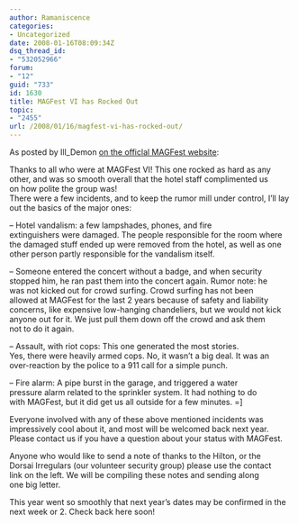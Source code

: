 ```yaml
---
author: Ramaniscence
categories:
- Uncategorized
date: 2008-01-16T08:09:34Z
dsq_thread_id:
- "532052966"
forum:
- "12"
guid: "733"
id: 1630
title: MAGFest VI has Rocked Out
topic:
- "2455"
url: /2008/01/16/magfest-vi-has-rocked-out/
---
```


As posted by Ill_Demon <a href="http://magfest.org/info/" target="_blank">on the officlal MAGFest website</a>:

<div class="quoted-text">
  Thanks to all who were at MAGFest VI! This one rocked as hard as any<br /> other, and was so smooth overall that the hotel staff complimented us<br /> on how polite the group was!
</div>

<div class="quoted-text">
  There were a few incidents, and to keep the rumor mill under control, I&#8217;ll lay out the basics of the major ones:</p> 
  
  <p>
    &#8211; Hotel vandalism: a few lampshades, phones, and fire<br /> extinguishers were damaged. The people responsible for the room where<br /> the damaged stuff ended up were removed from the hotel, as well as one<br /> other person partly responsible for the vandalism itself.
  </p>
  
  <p>
    &#8211; Someone entered the concert without a badge, and when security<br /> stopped him, he ran past them into the concert again. Rumor note: he<br /> was not kicked out for crowd surfing. Crowd surfing has not been<br /> allowed at MAGFest for the last 2 years because of safety and liability<br /> concerns, like expensive low-hanging chandeliers, but we would not kick<br /> anyone out for it. We just pull them down off the crowd and ask them<br /> not to do it again.
  </p>
  
  <p>
    &#8211; Assault, with riot cops: This one generated the most stories.<br /> Yes, there were heavily armed cops. No, it wasn&#8217;t a big deal. It was an<br /> over-reaction by the police to a 911 call for a simple punch.
  </p>
  
  <p>
    &#8211; Fire alarm: A pipe burst in the garage, and triggered a water<br /> pressure alarm related to the sprinkler system. It had nothing to do<br /> with MAGFest, but it did get us all outside for a few minutes. =]
  </p>
  
  <p>
    Everyone involved with any of these above mentioned incidents was<br /> impressively cool about it, and most will be welcomed back next year.<br /> Please contact us if you have a question about your status with MAGFest.
  </p>
  
  <p>
    Anyone who would like to send a note of thanks to the Hilton, or the<br /> Dorsai Irregulars (our volunteer security group) please use the contact<br /> link on the left. We will be compiling these notes and sending along<br /> one big letter.
  </p>
  
  <p>
    This year went so smoothly that next year&#8217;s dates may be confirmed in the next week or 2. Check back here soon!
  </p>
</div>